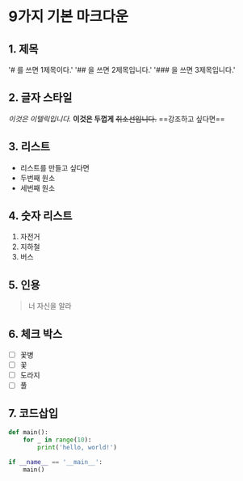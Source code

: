 # 9가지 기본 마크다운

## 1. 제목
'# 를 쓰면 1제목이다.'
'## 을 쓰면 2제목입니다.'
'### 을 쓰면 3제목입니다.'

## 2. 글자 스타일
*이것은 이텔릭입니다.*
**이것은 두껍게**
~~취소선입니다.~~
==강조하고 싶다면==

## 3. 리스트
- 리스트를 만들고 싶다면
- 두번째 원소
- 세번째 원소

## 4. 숫자 리스트
1. 자전거
2. 지하철
3. 버스

## 5. 인용
> 너 자신을 알라

## 6. 체크 박스
- [ ] 꽃병
- [ ] 꽃
- [ ] 도라지
- [ ] 풀

## 7. 코드삽입
```python
def main():
	for _ in range(10):
		print('hello, world!')

if __name__ == '__main__':
	main()
```